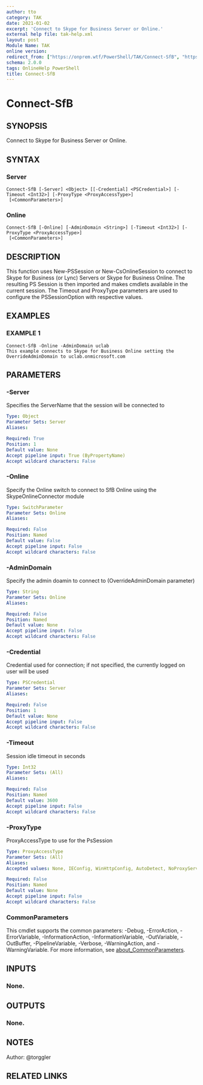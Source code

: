 ```yaml
---
author: tto
category: TAK
date: 2021-01-02
excerpt: 'Connect to Skype for Business Server or Online.'
external help file: tak-help.xml
layout: post
Module Name: TAK
online version:
redirect_from: ["https://onprem.wtf/PowerShell/TAK/Connect-SfB", "https://onprem.wtf/PowerShell/TAK/connect-sfb", "https://onprem.wtf/PowerShell/connect-sfb"]
schema: 2.0.0
tags: OnlineHelp PowerShell
title: Connect-SfB
---
```


# Connect-SfB

## SYNOPSIS
Connect to Skype for Business Server or Online.

## SYNTAX

### Server
```
Connect-SfB [-Server] <Object> [[-Credential] <PSCredential>] [-Timeout <Int32>] [-ProxyType <ProxyAccessType>]
 [<CommonParameters>]
```

### Online
```
Connect-SfB [-Online] [-AdminDomain <String>] [-Timeout <Int32>] [-ProxyType <ProxyAccessType>]
 [<CommonParameters>]
```

## DESCRIPTION
This function uses New-PSSession or New-CsOnlineSession to connect to Skype for Business (or Lync) Servers
or Skype for Business Online.
The resulting PS Session is then imported and makes cmdlets available in the current session.
The Timeout and ProxyType parameters are used to configure the PSSessionOption with respective values.

## EXAMPLES

### EXAMPLE 1
```
Connect-SfB -Online -AdminDomain uclab
This example connects to Skype for Business Online setting the OverrideAdminDomain to uclab.onmicrosoft.com
```

## PARAMETERS

### -Server
Specifies the ServerName that the session will be connected to

```yaml
Type: Object
Parameter Sets: Server
Aliases:

Required: True
Position: 1
Default value: None
Accept pipeline input: True (ByPropertyName)
Accept wildcard characters: False
```

### -Online
Specify the Online switch to connect to SfB Online using the SkypeOnlineConnector module

```yaml
Type: SwitchParameter
Parameter Sets: Online
Aliases:

Required: False
Position: Named
Default value: False
Accept pipeline input: False
Accept wildcard characters: False
```

### -AdminDomain
Specify the admin doamin to connect to (OverrideAdminDomain parameter)

```yaml
Type: String
Parameter Sets: Online
Aliases:

Required: False
Position: Named
Default value: None
Accept pipeline input: False
Accept wildcard characters: False
```

### -Credential
Credential used for connection; if not specified, the currently logged on user will be used

```yaml
Type: PSCredential
Parameter Sets: Server
Aliases:

Required: False
Position: 1
Default value: None
Accept pipeline input: False
Accept wildcard characters: False
```

### -Timeout
Session idle timeout in seconds

```yaml
Type: Int32
Parameter Sets: (All)
Aliases:

Required: False
Position: Named
Default value: 3600
Accept pipeline input: False
Accept wildcard characters: False
```

### -ProxyType
ProxyAccessType to use for the PsSession

```yaml
Type: ProxyAccessType
Parameter Sets: (All)
Aliases:
Accepted values: None, IEConfig, WinHttpConfig, AutoDetect, NoProxyServer

Required: False
Position: Named
Default value: None
Accept pipeline input: False
Accept wildcard characters: False
```

### CommonParameters
This cmdlet supports the common parameters: -Debug, -ErrorAction, -ErrorVariable, -InformationAction, -InformationVariable, -OutVariable, -OutBuffer, -PipelineVariable, -Verbose, -WarningAction, and -WarningVariable. For more information, see [about_CommonParameters](http://go.microsoft.com/fwlink/?LinkID=113216).

## INPUTS

### None.
## OUTPUTS

### None.
## NOTES
Author: @torggler

## RELATED LINKS
